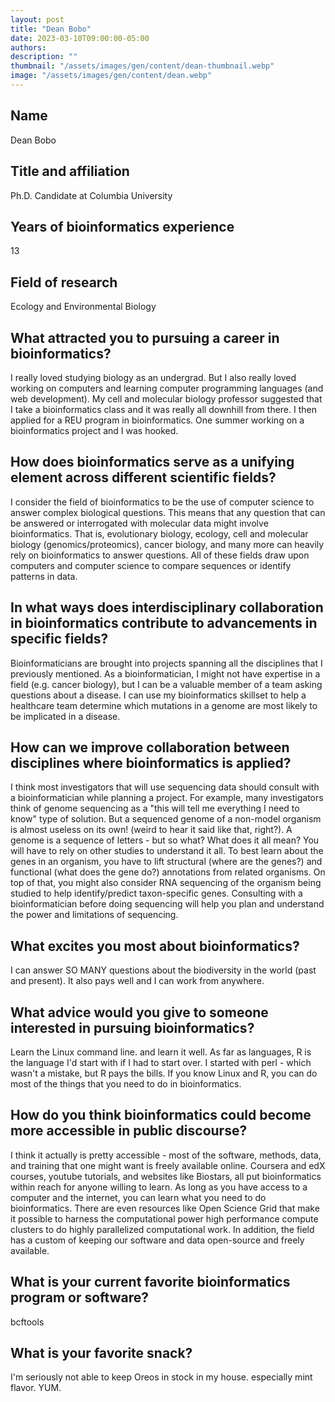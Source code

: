 ```yaml
---
layout: post
title: "Dean Bobo"
date: 2023-03-10T09:00:00-05:00
authors:
description: ""
thumbnail: "/assets/images/gen/content/dean-thumbnail.webp"
image: "/assets/images/gen/content/dean.webp"
---
```

## Name
Dean Bobo

## Title and affiliation
Ph.D. Candidate at Columbia University

## Years of bioinformatics experience 
13

## Field of research
Ecology and Environmental Biology

## What attracted you to pursuing a career in bioinformatics?
I really loved studying biology as an undergrad. But I also really loved working on computers and learning computer programming languages (and web development). My cell and molecular biology professor suggested that I take a bioinformatics class and it was really all downhill from there. I then applied for a REU program in bioinformatics. One summer working on a bioinformatics project and I was hooked.

## How does bioinformatics serve as a unifying element across different scientific fields?
I consider the field of bioinformatics to be the use of computer science to answer complex biological questions. This means that any question that can be answered or interrogated with molecular data might involve bioinformatics. That is, evolutionary biology,  ecology, cell and molecular biology (genomics/proteomics), cancer biology, and many more can heavily rely on bioinformatics to answer questions. All of these fields draw upon computers and computer science to compare sequences or identify patterns in data.

## In what ways does interdisciplinary collaboration in bioinformatics contribute to advancements in specific fields?
Bioinformaticians are brought into projects spanning all the disciplines that I previously mentioned. As a bioinformatician, I might not have expertise in a field (e.g. cancer biology), but I can be a valuable member of a team asking questions about a disease. I can use my bioinformatics skillset to help a healthcare team determine which mutations in a genome are most likely to be implicated in a disease. 

## How can we improve collaboration between disciplines where bioinformatics is applied?
I think most investigators that will use sequencing data should consult with a bioinformatician while planning a project. For example, many investigators think of genome sequencing as a "this will tell me everything I need to know" type of solution. But a sequenced genome of a non-model organism is almost useless on its own! (weird to hear it said like that, right?). A genome is a sequence of letters - but so what? What does it all mean? You will have to rely on other studies to understand it all. To best learn about the genes in an organism, you have to lift structural (where are the genes?) and functional (what does the gene do?) annotations from related organisms. On top of that, you might also consider RNA sequencing of the organism being studied to help identify/predict taxon-specific genes. Consulting with a bioinformatician before doing sequencing will help you plan and understand the power and limitations of sequencing.

## What excites you most about bioinformatics?
I can answer SO MANY questions about the biodiversity in the world (past and present).  It also pays well and I can work from anywhere.

## What advice would you give to someone interested in pursuing bioinformatics?
Learn the Linux command line. and learn it well. As far as languages, R is the language I'd start with if I had to start over. I started with perl - which wasn't a mistake, but R pays the bills. If you know Linux and R, you can do most of the things that you need to do in bioinformatics.

## How do you think bioinformatics could become more accessible in public discourse?
I think it actually is pretty accessible - most of the software, methods, data, and training that one might want is freely available online. Coursera and edX courses, youtube tutorials, and websites like Biostars, all put bioinformatics within reach for anyone willing to learn. As long as you have access to a computer and the internet, you can learn what you need to do bioinformatics. There are even resources like Open Science Grid that make it possible to harness the computational power high performance compute clusters to do highly parallelized computational work. In addition, the field has a custom of keeping our software and data open-source and freely available. 

## What is your current favorite bioinformatics program or software?
bcftools

## What is your favorite snack?
I'm seriously not able to keep Oreos in stock in my house. especially mint flavor. YUM.



